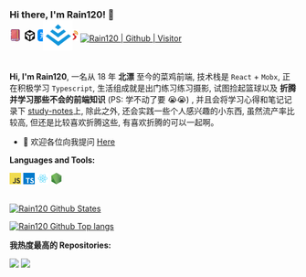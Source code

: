 ### Hi there, I'm Rain120! 👋

<div>
  <a target="_blank" href="https://rain120.github.io/study-notes/" style="display: inline-flex;">
    <img align="center" alt="Rain120 | 笔记 " width="21px" src="https://raw.githubusercontent.com/Rain120/rain120/master/assets/note.svg" />
  </a>

  <a target="_blank" href="https://codesandbox.io/u/rain120" style="display: inline-flex;">
    <img align="center" alt="Rain120" | CodeSandbox" width="20px" src="https://raw.githubusercontent.com/Rain120/rain120/master/assets/codesandbox.svg" />
  </a>
  <a target="_blank" href="https://www.zhihu.com/people/yan-yang-nian-hua-120" style="display: inline-flex;">
    <img align="center" alt="Rain120 | 知乎 " width="21px" src="https://raw.githubusercontent.com/Rain120/rain120/master/assets/zhihu.svg" />
  </a>
  <a target="_blank" href="https://juejin.im/user/57c616496be3ff00584f54db" style="display: inline-flex;">
    <img align="center" alt="Rain120 | 掘金 " width="21px" style="transform: scale(2.5);" src="https://raw.githubusercontent.com/Rain120/rain120/master/assets/juejin.svg" />
  </a>
  <a target="_blank" href="http://weibo.com/5304058050/profile" style="display: inline-flex;">
    <img align="center" alt="Rain120 | 微博 " width="21px" src="https://raw.githubusercontent.com/Rain120/rain120/master/assets/weibo.svg" />
  </a>
  <a target="_blank" href="http://github.com/rain120" style="display: inline-flex;">
    <img align="center" alt="Rain120 | Github | Visitor" src="https://visitor-badge.glitch.me/badge?page_id=rain120" />
  </a>
</div>

<br />
<br />

**Hi, I'm Rain120**, 一名从 18 年 **北漂** 至今的菜鸡前端, 技术栈是 `React` + `Mobx`, 正在积极学习 `Typescript`, 生活组成就是出门练习练习摄影, 试图捡起篮球以及 **折腾并学习那些不会的前端知识** (PS: 学不动了要 😭😭) , 并且会将学习心得和笔记记录下 [study-notes](https://rain120.github.io/study-notes/)上, 除此之外, 还会实践一些个人感兴趣的小东西, 虽然流产率比较高, 但还是比较喜欢折腾这些, 有喜欢折腾的可以一起啊。

<!--
**Rain120/rain120** is a ✨ _special_ ✨ repository because its `README.md` (this file) appears on your GitHub profile.

Here are some ideas to get you started:

- 🔭 I’m currently working on ...
- 🌱 I’m currently learning ...
- 👯 I’m looking to collaborate on ...
- 🤔 I’m looking for help with ...
- 💬 Ask me about ...
- 📫 How to reach me: ...
- 😄 Pronouns: ...
- ⚡ Fun fact: ...
-->

<!-- -   🌱 目前正在学习并书写 `Typescript` 指导书, 为了方便小白入门以及自己日后温习 [Here](https://github.com/Rain120/typescript-guide) -->

<!-- -   👯 真正寻求大佬的 `PR`

    -   [Typescript 指导书](https://github.com/Rain120/typescript-guide/pulls)

    -   [Slate 中文文档翻译](https://github.com/Rain120/athena/pulls)

    -   [算法实现](https://github.com/Rain120/awesome-javascript-code-implementation/pulls) -->

-   💬 欢迎各位向我提问 [Here](https://github.com/Rain120/rain120/issues)

**Languages and Tools:**

<div>
  <code><img height="20" src="https://raw.githubusercontent.com/github/explore/80688e429a7d4ef2fca1e82350fe8e3517d3494d/topics/javascript/javascript.png"></code>
  <code><img height="20" src="https://raw.githubusercontent.com/github/explore/80688e429a7d4ef2fca1e82350fe8e3517d3494d/topics/typescript/typescript.png"></code>
  <code><img height="20" src="https://raw.githubusercontent.com/github/explore/80688e429a7d4ef2fca1e82350fe8e3517d3494d/topics/react/react.png"></code>
  <code><img height="20" src="https://raw.githubusercontent.com/github/explore/80688e429a7d4ef2fca1e82350fe8e3517d3494d/topics/nodejs/nodejs.png"></code>
</div>

<br />

[![Rain120 Github States](https://github-readme-stats.anuraghazra1.vercel.app/api?username=Rain120&show_icons=true)](https://github.com/Rain120/)

[![Rain120 Github Top langs](https://github-readme-stats.vercel.app/api/top-langs/?username=rain120&layout=compact)](https://github.com/Rain120/)

**我热度最高的 Repositories:**

<!-- <a target="_blank" href="https://github.com/Rain120/typescript-guide" style="display: inline-flex;">
  <img align="center" src="https://github-readme-stats.vercel.app/api/pin/?username=Rain120&repo=typescript-guide&show_owner=true" />
</a> -->

<a target="_blank" href="https://github.com/Rain120/study-notes" style="display: inline-flex;">
  <img align="center" src="https://github-readme-stats.vercel.app/api/pin/?username=Rain120&repo=study-notes&show_owner=true" />
</a>

<!-- <a target="_blank" href="https://github.com/Rain120/awesome-javascript-code-implementation" style="display: inline-flex;">
  <img align="center" src="https://github-readme-stats.vercel.app/api/pin/?username=Rain120&repo=awesome-javascript-code-implementation&show_owner=true" />
</a> -->

<a target="_blank" href="https://github.com/tinyfe/one-utils" style="display: inline-flex;">
  <img align="center" src="https://github-readme-stats.vercel.app/api/pin/?username=tinyfe&repo=one-utils&show_owner=true" />
</a>
